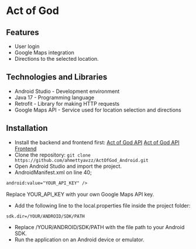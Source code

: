 # Act of God

## Features

* User login
* Google Maps integration
* Directions to the selected location.

## Technologies and Libraries
* Android Studio - Development environment
* Java 17 - Programming language
* Retrofit - Library for making HTTP requests
* Google Maps API - Service used for location selection and directions

## Installation
* Install the backend and frontend first: [Act of God API](https://github.com/ahmettyavzz/ActOfGod_API) [Act of God API Frontend](https://github.com/azizCan10/ActOfGod_API_Frontend)
* Clone the repository: `git clone https://github.com/ahmettyavzz/ActOfGod_Android.git`
* Open Android Studio and import the project.
* AndroidManifest.xml on line 40;

```xml
android:value="YOUR_API_KEY" />
```
Replace YOUR_API_KEY with your own Google Maps API key.
* Add the following line to the local.properties file inside the project folder:
```properties
sdk.dir=/YOUR/ANDROID/SDK/PATH
```
* Replace /YOUR/ANDROID/SDK/PATH with the file path to your Android SDK.
* Run the application on an Android device or emulator.